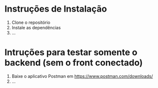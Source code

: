 # Instruções de Instalação

1. Clone o repositório
2. Instale as dependências
3. ...


# Intruções para testar somente o backend (sem o front conectado)
1. Baixe o aplicativo Postman em https://www.postman.com/downloads/
2. ...
